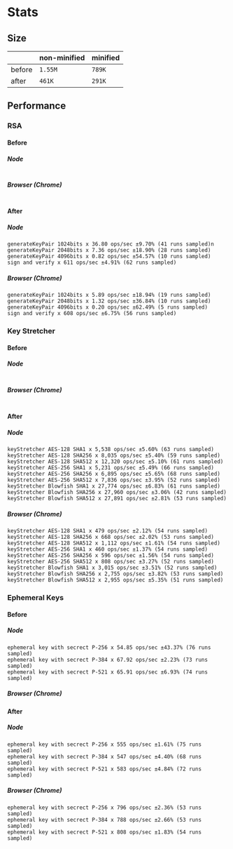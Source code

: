# Stats

## Size

|       | non-minified | minified |
|-------|--------------|----------|
|before | `1.55M`      | `789K`   |
|after  | `461K`       | `291K`   |

## Performance

### RSA

#### Before

##### Node

```
```

##### Browser (Chrome)

```
```

#### After

##### Node

```
generateKeyPair 1024bits x 36.80 ops/sec ±9.70% (41 runs sampled)n
generateKeyPair 2048bits x 7.36 ops/sec ±18.90% (28 runs sampled)
generateKeyPair 4096bits x 0.82 ops/sec ±54.57% (10 runs sampled)
sign and verify x 611 ops/sec ±4.91% (62 runs sampled)
```

##### Browser (Chrome)

```
generateKeyPair 1024bits x 5.89 ops/sec ±18.94% (19 runs sampled)
generateKeyPair 2048bits x 1.32 ops/sec ±36.84% (10 runs sampled)
generateKeyPair 4096bits x 0.20 ops/sec ±62.49% (5 runs sampled)
sign and verify x 608 ops/sec ±6.75% (56 runs sampled)
```

### Key Stretcher


#### Before

##### Node

```
```

##### Browser (Chrome)

```
```

#### After

##### Node

```
keyStretcher AES-128 SHA1 x 5,538 ops/sec ±5.60% (63 runs sampled)
keyStretcher AES-128 SHA256 x 8,035 ops/sec ±5.40% (59 runs sampled)
keyStretcher AES-128 SHA512 x 12,320 ops/sec ±5.10% (61 runs sampled)
keyStretcher AES-256 SHA1 x 5,231 ops/sec ±5.49% (66 runs sampled)
keyStretcher AES-256 SHA256 x 6,895 ops/sec ±5.65% (68 runs sampled)
keyStretcher AES-256 SHA512 x 7,836 ops/sec ±3.95% (52 runs sampled)
keyStretcher Blowfish SHA1 x 27,774 ops/sec ±6.83% (61 runs sampled)
keyStretcher Blowfish SHA256 x 27,960 ops/sec ±3.06% (42 runs sampled)
keyStretcher Blowfish SHA512 x 27,891 ops/sec ±2.81% (53 runs sampled)
```

##### Browser (Chrome)

```
keyStretcher AES-128 SHA1 x 479 ops/sec ±2.12% (54 runs sampled)
keyStretcher AES-128 SHA256 x 668 ops/sec ±2.02% (53 runs sampled)
keyStretcher AES-128 SHA512 x 1,112 ops/sec ±1.61% (54 runs sampled)
keyStretcher AES-256 SHA1 x 460 ops/sec ±1.37% (54 runs sampled)
keyStretcher AES-256 SHA256 x 596 ops/sec ±1.56% (54 runs sampled)
keyStretcher AES-256 SHA512 x 808 ops/sec ±3.27% (52 runs sampled)
keyStretcher Blowfish SHA1 x 3,015 ops/sec ±3.51% (52 runs sampled)
keyStretcher Blowfish SHA256 x 2,755 ops/sec ±3.82% (53 runs sampled)
keyStretcher Blowfish SHA512 x 2,955 ops/sec ±5.35% (51 runs sampled)
```

### Ephemeral Keys

#### Before

##### Node

```
ephemeral key with secrect P-256 x 54.85 ops/sec ±43.37% (76 runs sampled)
ephemeral key with secrect P-384 x 67.92 ops/sec ±2.23% (73 runs sampled)
ephemeral key with secrect P-521 x 65.91 ops/sec ±6.93% (74 runs sampled)
```

##### Browser (Chrome)

#### After

##### Node

```
ephemeral key with secrect P-256 x 555 ops/sec ±1.61% (75 runs sampled)
ephemeral key with secrect P-384 x 547 ops/sec ±4.40% (68 runs sampled)
ephemeral key with secrect P-521 x 583 ops/sec ±4.84% (72 runs sampled)
```

##### Browser (Chrome)

```
ephemeral key with secrect P-256 x 796 ops/sec ±2.36% (53 runs sampled)
ephemeral key with secrect P-384 x 788 ops/sec ±2.66% (53 runs sampled)
ephemeral key with secrect P-521 x 808 ops/sec ±1.83% (54 runs sampled)
```
